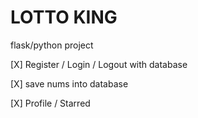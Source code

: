 # LOTTO KING

flask/python project

[X] Register / Login / Logout with database

[X] save nums into database

[X] Profile / Starred
